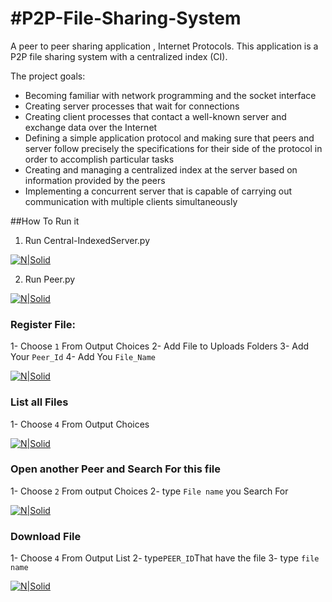 #P2P-File-Sharing-System
===
A peer to peer sharing application , Internet Protocols.
This application is a P2P file sharing system with a centralized index (CI).

The project goals:  
* Becoming familiar with network programming and the socket interface
* Creating server processes that wait for connections
* Creating client processes that contact a well-known server and exchange data over the Internet
* Defining a simple application protocol and making sure that peers and server follow precisely the
specifications for their side of the protocol in order to accomplish particular tasks
* Creating and managing a centralized index at the server based on information provided by the peers
* Implementing a concurrent server that is capable of carrying out communication with multiple clients
simultaneously

##How To Run it
1. Run Central-IndexedServer.py

[![N|Solid](https://scontent-cai1-1.xx.fbcdn.net/v/t1.15752-9/34189460_2117897565157009_8182704136798601216_n.png?_nc_cat=0&oh=86d0e8c009d6d74e038490558a342f7d&oe=5BB90742)]()

2. Run Peer.py

[![N|Solid](https://scontent-cai1-1.xx.fbcdn.net/v/t1.15752-9/34303559_2117898178490281_1857727291442855936_n.png?_nc_cat=0&oh=4bf92a1aed46441f1e6615a47febc37b&oe=5B786CD2)]()

### Register File:
1- Choose `1` From Output Choices
2- Add File to Uploads Folders
3- Add Your `Peer_Id`
4- Add You `File_Name`

[![N|Solid](https://scontent-cai1-1.xx.fbcdn.net/v/t1.15752-9/34321845_2117898451823587_3518660315254358016_n.png?_nc_cat=0&oh=ab030b8ad7c08105380546e4f29258ca&oe=5BBB2687)]()

### List all Files
1- Choose `4` From Output Choices

[![N|Solid](https://scontent-cai1-1.xx.fbcdn.net/v/t1.15752-9/34371613_2117898608490238_6131926655335137280_n.png?_nc_cat=0&oh=92205e3f2bacfd8e8d0670c3a38532db&oe=5BC288CD)]()

### Open another Peer and Search For this file
1- Choose `2` From output Choices
2- type `File name` you Search For

[![N|Solid](https://scontent-cai1-1.xx.fbcdn.net/v/t1.15752-9/34258656_2117898781823554_8722736831923224576_n.png?_nc_cat=0&oh=affb584f9c4e695c88f0095a0e665a7d&oe=5BB258F6)]()

### Download File
1- Choose `4` From Output List
2- type`PEER_ID`That have the file
3- type `file name`

[![N|Solid](https://scontent-cai1-1.xx.fbcdn.net/v/t1.15752-9/34135725_2117898951823537_3472440471375052800_n.png?_nc_cat=0&oh=36ce722e2cec6edd71e91d0821bef304&oe=5B838643)]()
